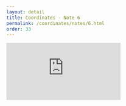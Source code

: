 ```yaml
---
layout: detail
title: Coordinates - Note 6
permalink: /coordinates/notes/6.html 
order: 33
---
```


<iframe
    src="https://www.youtube.com/embed/otVfgV5qsIw?autoplay=1&mute=1&controls=1&modestbranding=1&rel=0&playsinline=1" 
    frameborder="0" 
    allow="autoplay; encrypted-media" 
    allowfullscreen>
</iframe>